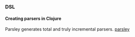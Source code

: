 ### DSL

#### Creating parsers in Clojure
Parsley generates total and truly incremental parsers.
[parsley](https://github.com/cgrand/parsley)